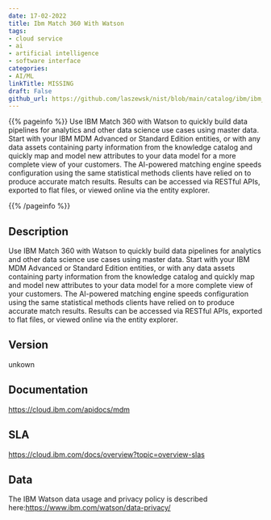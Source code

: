 ```yaml
---
date: 17-02-2022
title: Ibm Match 360 With Watson
tags: 
- cloud service
- ai
- artificial intelligence
- software interface
categories: 
- AI/ML
linkTitle: MISSING
draft: False         
github_url: https://github.com/laszewsk/nist/blob/main/catalog/ibm/ibm_ibm_match_360_with_watson.yaml
---
```


{{% pageinfo %}}
Use IBM Match 360 with Watson to quickly build data pipelines for
analytics and other data science use cases using master data.  Start
with your IBM MDM Advanced or Standard Edition entities, or with any
data assets containing party information from the knowledge catalog
and quickly map and model new attributes to your data model for a
more complete view of your customers.  The AI-powered matching
engine speeds configuration using the same statistical methods
clients have relied on to produce accurate match results.  Results
can be accessed via RESTful APIs, exported to flat files, or viewed
online via the entity explorer.

{{% /pageinfo %}}

## Description

Use IBM Match 360 with Watson to quickly build data pipelines for
analytics and other data science use cases using master data.  Start
with your IBM MDM Advanced or Standard Edition entities, or with any
data assets containing party information from the knowledge catalog
and quickly map and model new attributes to your data model for a
more complete view of your customers.  The AI-powered matching
engine speeds configuration using the same statistical methods
clients have relied on to produce accurate match results.  Results
can be accessed via RESTful APIs, exported to flat files, or viewed
online via the entity explorer.


## Version

unkown

## Documentation

https://cloud.ibm.com/apidocs/mdm

## SLA

https://cloud.ibm.com/docs/overview?topic=overview-slas

## Data

The IBM Watson data usage and privacy policy is described here:https://www.ibm.com/watson/data-privacy/
